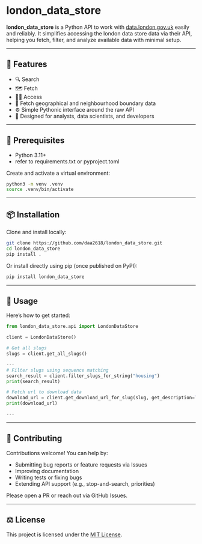 # london_data_store

**london_data_store** is a Python API to work with [data.london.gov.uk](https://data.london.gov.uk) easily and reliably. It simplifies accessing the london data store data via their API, helping you fetch, filter, and analyze available data with minimal setup.

---

## 🚀 Features

- 🔍 Search
- 🗺️ Fetch
- 🧑‍✈️ Access
- 🧩 Fetch geographical and neighbourhood boundary data
- ⚙️ Simple Pythonic interface around the raw API
- 🧪 Designed for analysts, data scientists, and developers

---

## 🧪 Prerequisites

- Python 3.11+
- refer to requirements.txt or pyproject.toml

Create and activate a virtual environment:

```bash
python3 -m venv .venv
source .venv/bin/activate
```

---

## 📦 Installation

Clone and install locally:

```bash
git clone https://github.com/daa2618/london_data_store.git
cd london_data_store
pip install .
```

Or install directly using pip (once published on PyPI):

```bash
pip install london_data_store
```

---

## 🎯 Usage

Here’s how to get started:

```python
from london_data_store.api import LondonDataStore

client = LondonDataStore()

# Get all slugs
slugs = client.get_all_slugs()

---
# Filter slugs using sequence matching
search_result = client.filter_slugs_for_string("housing")
print(search_result)

# Fetch url to download data
download_url = client.get_download_url_for_slug(slug, get_description=True)
print(download_url)

---
```

---

## 🧾 Contributing

Contributions welcome! You can help by:

- Submitting bug reports or feature requests via Issues
- Improving documentation
- Writing tests or fixing bugs
- Extending API support (e.g., stop-and-search, priorities)

Please open a PR or reach out via GitHub Issues.

---

## ⚖️ License

This project is licensed under the [MIT License](LICENSE).
